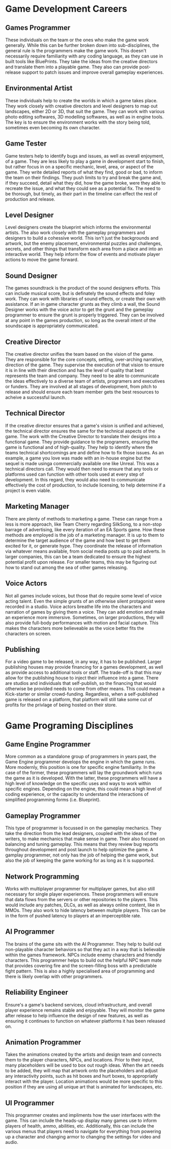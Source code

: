 # Game Development Careers

## Games Programmer

These individuals on the team or the ones who make the game work generally. While this can be further broken down into sub-disciplines, the general rule is the programmers make the game work. This doesn't necessarily require familiarity with any coding language, as they can use in built tools like BluePrints. They take the ideas from the creative directors and translate them into a playable game. They also can provide post-release support to patch issues and improve overall gameplay experiences.

## Environmental Artist

These individuals help to create the worlds in which a game takes place. They work closely with creative directors and level designers to map out landscapes, either 2D or 3D, that suit the game. They can work with various photo editing softwares, 3D modelling softwares, as well as in engine tools. The key is to ensure the environment works with the story being told, sometimes even becoming its own character.

## Game Tester

Game testers help to identify bugs and issues, as well as overall enjoyment, of a game. They are less likely to play a game in development start to finish, but rather focus in on a specific mechanic, level, area, or aspect of the game. They write detailed reports of what they find, good or bad, to inform the team on their findings. They push limits to try and break the game and, if they succeed, detail what they did, how the game broke, were they able to recreate the issue, and what they could see as a potential fix. The need to be thorough, but timely, as their part in the timeline can effect the rest of production and release.

## Level Designer

Level designers create the blueprint which informs the environmental artists. The also work closely with the gameplay programmers and designers to build a cohessive world. This isn't just the backgrounds and artwork, but the enemy placement, environmental puzzles and challenges, secrets, and other things that transform each area from a place and into an interactive world. They help inform the flow of events and motivate player actions to move the game forward.

## Sound Designer

The games soundtrack is the product of the sound designers efforts. This can include musical score, but is definately the sound effects and foley work. They can work with libraries of sound effects, or create their own with assistance. If an in game character grunts as they climb a wall, the Sound Designer works with the voice actor to get the grunt and the gameplay programmer to ensure the grunt is properly triggered. They can be involved at any point in the games production, so long as the overall intent of the soundscape is appropriately communicated.

## Creative Director

The creative director unifies the team based on the vision of the game. They are responsible for the core concepts, setting, over-arching narrative, direction of the game. They supervise the execution of that vision to ensure it is in line with their direction and has the level of quality that best represents the team and company. They need to be able to communicate the ideas effectively to a diverse team of artists, programers and executives or funders. They are involved at all stages of development, from pitch to release and should ensure each team member gets the best resources to acheive a successful launch.

## Technical Director

If the creative director ensures that a game's vision is unified and achieved, the technical director ensures the same for the technical aspects of the game. The work with the Creative Director to translate their designs into a functional game. They provide guidance to the programers, ensuring the game is functional and of high-quality. They help to identify where the teams technical shortcomings are and define how to fix those issues. As an example, a game you love was made with an in-house engine but the sequel is made usinga commercially available one like Unreal. This was a technical directors call. They would then need to ensure that any tools or platforms used can function with other tools used at every step of development. In this regard, they would also need to communicate effectively the cost of production, to include licensing, to help determine if a project is even viable.

## Marketing Manager

There are plenty of methods to marketing a game. These can range from a less is more approach, like Team Cherry regarding SilkSong, to a non-stop barrage of advertising, like every iteration of an EA Sports game. How these methods are employed is the job of a marketing manager. It is up to them to determine the target audience of the game and how best to get them excited for it, or generate hype. They coordinate the release of information via whatever means available, from social media posts up to paid adverts. In larger companies, this can be a team dedicated to ensure the highest potential profit upon release. For smaller teams, this may be figuring out how to stand out among the sea of other games releasing.

## Voice Actors

Not all games include voices, but those that do require some level of voice acting talent. Even the simple grunts of an otherwise silent protagonist were recorded in a studio. Voice actors breathe life into the characters and narration of games by giving them a voice. They can add emotion and make an experience more immersive. Sometimes, on larger productions, they will also provide full-body performances with motion and facial capture. This makes the characters more believeable as the voice better fits the characters on screen.

## Publishing

For a video game to be released, in any way, it has to be published. Larger publishing houses may provide financing for a games development, as well as provide access to additional tools or staff. The trade-off is that this may allow for the publishing house to inject their influence into a game. There are studios and individuals that self-publish, so the financing that would otherwise be provided needs to come from other means. This could mean a Kick-starter or similar crowd-funding. Regardless, when a self-published game is released on a platform, that platform will still take some cut of profits for the privlage of being hosted on their store.


# Game Programing Disciplines

## Game Engine Programmer

More common as a standalone group of programmers in years past, the Game Engine programmer develops the engine in which the game runs. More modernly, this position is one for specific engine familiarity. In the case of the former, these programmers will lay the groundwork which runs the game as it is developed. With the latter, these programmers will have a high level of knowledge on the specific uses and ways to work within specific engines. Depending on the engine, this could mean a high level of coding experience, or the capacity to understand the interactions of simplified programming forms (i.e. Blueprint).

## Gameplay Programmer

This type of programmer is focussed in on the gameplay mechanics. They take the direction from the lead designers, coupled with the ideas of the writers, to make mechanics that make sense in game. Their also focused on balancing and tuning gameplay. This means that they review bug reports throughout development and post launch to help optimize the game. A gamplay programmer, not only has the job of helping the game work, but also the job of keeping the game working for as long as it is supported.

## Network Programming

Works with multiplayer programmer for multiplayer games, but also still necessary for single player experiences. These programmers will ensure that data flows from the servers or other repositories to the players. This would include any patches, DLCs, as well as always online content, like in MMOs. They also work to hide latency between multple players. This can be in the form of pushed latency to players at an imperceptible rate.

## AI Programmer

The brains of the game sits with the AI Programmer. They help to build out non-playable character behaviors so that they act in a way that is believable within the games framework. NPCs include enemy characters and friendly characters. This programmer helps to build out the helpful NPC team mate that provides covering fire and the screen-filling boss with a predictable fight pattern. This is also a highly specialised area of programming and there is likely overlap with other programmers. 

## Reliability Engineer

Ensure's a game's backend services, cloud infrastructure, and overall player experience remains stable and enjoyable. They will monitor the game after release to help influence the design of new features, as well as ensuring it continues to function on whatever platforms it has been released on.

## Animation Programmer

Takes the animations created by the artists and design team and connects them to the player characters, NPCs, and locations. Prior to their input, many placeholders will be used to box out rough ideas. When the art needs to be added, they will map that artwork onto the placeholders and adjust any interactivity points, such as hit boxes and hurt boxes, to appropriatly interact with the player. Location animations would be more specific to this position if they are using all unique art that is animated for landscapes, etc.

## UI Programmer

This programmer creates and impliments how the user interfaces with the game. This can include the heads-up display many games use to inform players of health, ammo, abilities, etc. Additionally, this can include the various menus that players need to navigate for everything from powering up a character and changing armor to changing the settings for video and audio.

##

##

##
